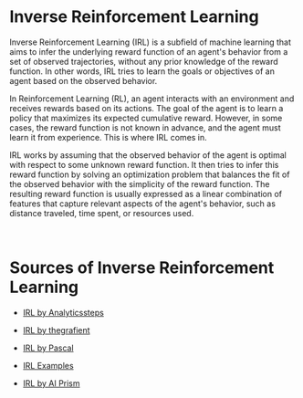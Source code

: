 # Inverse Reinforcement Learning

Inverse Reinforcement Learning (IRL) is a subfield of machine learning that aims to infer the underlying reward function of an agent's behavior from a set of observed trajectories, without any prior knowledge of the reward function. In other words, IRL tries to learn the goals or objectives of an agent based on the observed behavior.

In Reinforcement Learning (RL), an agent interacts with an environment and receives rewards based on its actions. The goal of the agent is to learn a policy that maximizes its expected cumulative reward. However, in some cases, the reward function is not known in advance, and the agent must learn it from experience. This is where IRL comes in.

IRL works by assuming that the observed behavior of the agent is optimal with respect to some unknown reward function. It then tries to infer this reward function by solving an optimization problem that balances the fit of the observed behavior with the simplicity of the reward function. The resulting reward function is usually expressed as a linear combination of features that capture relevant aspects of the agent's behavior, such as distance traveled, time spent, or resources used.

</br>

# Sources of Inverse Reinforcement Learning

- [IRL by Analyticssteps](https://www.analyticssteps.com/blogs/what-inverse-reinforcement-learning)
  
- [IRL by thegrafient](https://thegradient.pub/learning-from-humans-what-is-inverse-reinforcement-learning/)

- [IRL by Pascal](https://www.youtube.com/watch?v=kkC1xpdUSTQ)

- [IRL Examples](https://www.youtube.com/watch?v=h7uGyBcIeII)

- [IRL by AI Prism](https://www.youtube.com/watch?v=d9DlQSJQAoI)